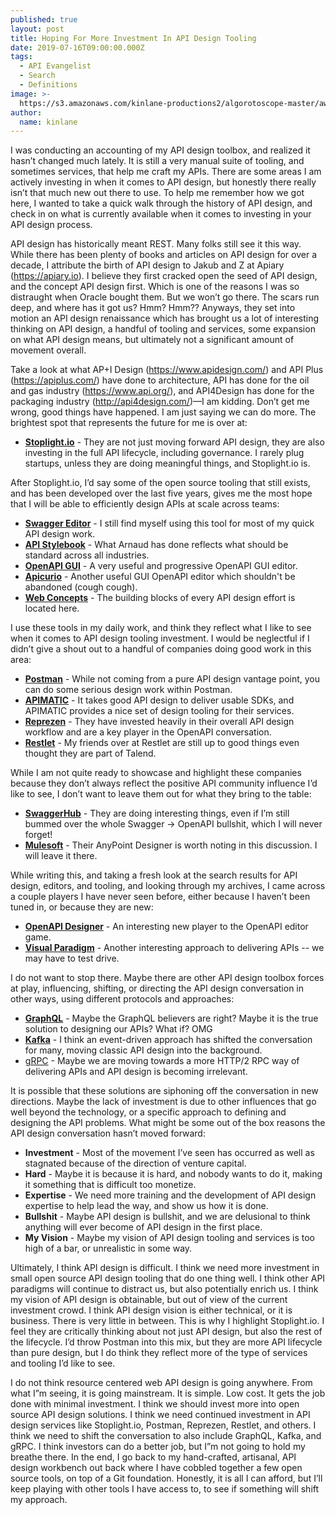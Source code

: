 ```yaml
---
published: true
layout: post
title: Hoping For More Investment In API Design Tooling
date: 2019-07-16T09:00:00.000Z
tags:
  - API Evangelist
  - Search
  - Definitions
image: >-
  https://s3.amazonaws.com/kinlane-productions2/algorotoscope-master/aws-s3-stories-new-68-158-800-500-0-max-0-1--1.jpg
author:
  name: kinlane
---
```

I was conducting an accounting of my API design toolbox, and realized it hasn’t changed much lately. It is still a very manual suite of tooling, and sometimes services, that help me craft my APIs. There are some areas I am actively investing in when it comes to API design, but honestly there really isn’t that much new out there to use. To help me remember how we got here, I wanted to take a quick walk through the history of API design, and check in on what is currently available when it comes to investing in your API design process.

API design has historically meant REST. Many folks still see it this way. While there has been plenty of books and articles on API design for over a decade, I attribute the birth of API design to Jakub and Z at Apiary (https://apiary.io). I believe they first cracked open the seed of API design, and the concept API design first. Which is one of the reasons I was so distraught when Oracle bought them. But we won’t go there. The scars run deep, and where has it got us? Hmm? Hmm?? Anyways, they set into motion an API design renaissance which has brought us a lot of interesting thinking on API design, a handful of tooling and services, some expansion on what API design means, but ultimately not a significant amount of movement overall.

Take a look at what AP+I Design (https://www.apidesign.com/) and API Plus (https://apiplus.com/) have done to architecture, API has done for the oil and gas industry (https://www.api.org/), and API4Design has done for the packaging industry (http://api4design.com/)—I am kidding. Don’t get me wrong, good things have happened. I am just saying we can do more. The brightest spot that represents the future for me is over at:

- [**Stoplight.io**](http://stoplight.io) - They are not just moving forward API design, they are also investing in the full API lifecycle, including governance. I rarely plug startups, unless they are doing meaningful things, and Stoplight.io is.

After Stoplight.io, I’d say some of the open source tooling that still exists, and has been developed over the last five years, gives me the most hope that I will be able to efficiently design APIs at scale across teams:

- [**Swagger Editor**](https://editor.swagger.io/) - I still find myself using this tool for most of my quick API design work.
- [**API Stylebook**](http://apistylebook.com/) - What Arnaud has done reflects what should be standard across all industries.
- [**OpenAPI GUI**](https://mermade.github.io/openapi-gui/) - A very useful and progressive OpenAPI GUI editor.
- [**Apicurio**](https://www.apicur.io/) - Another useful GUI OpenAPI editor which shouldn't be abandoned (cough cough).
- [**Web Concepts**](http://webconcepts.info/) - The building blocks of every API design effort is located here.

I use these tools in my daily work, and think they reflect what I like to see when it comes to API design tooling investment. I would be neglectful if I didn’t give a shout out to a handful of companies doing good work in this area:

- [**Postman**](https://www.getpostman.com/) - While not coming from a pure API design vantage point, you can do some serious design work within Postman.
- [**APIMATIC**](https://www.apimatic.io/) - It takes good API design to deliver usable SDKs, and APIMATIC provides a nice set of design tooling for their services.
- [**Reprezen**](https://www.reprezen.com/) - They have invested heavily in their overall API design workflow and are a key player in the OpenAPI conversation.
- [**Restlet**](https://restlet.com/) - My friends over at Restlet are still up to good things even thought they are part of Talend.

While I am not quite ready to showcase and highlight these companies because they don’t always reflect the positive API community influence I’d like to see, I don’t want to leave them out for what they bring to the table:

- [**SwaggerHub**](https://app.swaggerhub.com/) - They are doing interesting things, even if I’m still bummed over the whole Swagger -> OpenAPI bullshit, which I will never forget!
- [**Mulesoft**](https://www.mulesoft.com/platform/api/anypoint-designer) - Their AnyPoint Designer is worth noting in this discussion. I will leave it there.

While writing this, and taking a fresh look at the search results for API design, editors, and tooling, and looking through my archives, I came across a couple players I have never seen before, either because I haven’t been tuned in, or because they are new:

- [**OpenAPI Designer**](https://openapi.design/#/about) - An interesting new player to the OpenAPI editor game.
- [**Visual Paradigm**](https://visual-paradigm.com/features/code-engineering-tools/#rest-api-generation) - Another interesting approach to delivering APIs -- we may have to test drive.

I do not want to stop there. Maybe there are other API design toolbox forces at play, influencing, shifting, or directing the API design conversation in other ways, using different protocols and approaches:

- [**GraphQL**](https://graphql.org/) - Maybe the GraphQL believers are right? Maybe it is the true solution to designing our APIs? What if? OMG
- [**Kafka**](https://kafka.apache.org/) - I think an event-driven approach has shifted the conversation for many, moving classic API design into the background.
- [gRPC](https://grpc.io/) - Maybe we are moving towards a more HTTP/2 RPC way of delivering APIs and API design is becoming irrelevant.

It is possible that these solutions are siphoning off the conversation in new directions. Maybe the lack of investment is due to other influences that go well beyond the technology, or a specific approach to defining and designing the API problems. What might be some out of the box reasons the API design conversation hasn’t moved forward:

- **Investment** -  Most of the movement I’ve seen has occurred as well as stagnated because of the direction of venture capital.
- **Hard** - Maybe it is because it is hard, and nobody wants to do it, making it something that is difficult too monetize.
- **Expertise** - We need more training and the development of API design expertise to help lead the way, and show us how it is done.
- **Bullshit** - Maybe API design is bullshit, and we are delusional to think anything will ever become of API design in the first place.
- **My Vision** - Maybe my vision of API design tooling and services is too high of a bar, or unrealistic in some way.

Ultimately, I think API design is difficult. I think we need more investment in small open source API design tooling that do one thing well. I think other API paradigms will continue to distract us, but also potentially enrich us. I think my vision of API design is obtainable, but out of view of the current investment crowd. I think API design vision is either technical, or it is business. There is very little in between. This is why I highlight Stoplight.io. I feel they are critically thinking about not just API design, but also the rest of the lifecycle. I’d throw Postman into this mix, but they are more API lifecycle than pure design, but I do think they reflect more of the type of services and tooling I’d like to see.

I do not think resource centered web API design is going anywhere. From what I”m seeing, it is going mainstream. It is simple. Low cost. It gets the job done with minimal investment. I think we should invest more into open source API design solutions. I think we need continued investment in API design services like Stoplight.io, Postman, Reprezen, Restlet, and others. I think we need to shift the conversation to also include GraphQL, Kafka, and gRPC. I think investors can do a better job, but I”m not going to hold my breathe there. In the end, I go back to my hand-crafted, artisanal, API design workbench out back where I have cobbled together a few open source tools, on top of a Git foundation. Honestly, it is all I can afford, but I’ll keep playing with other tools I have access to, to see if something will shift my approach.
